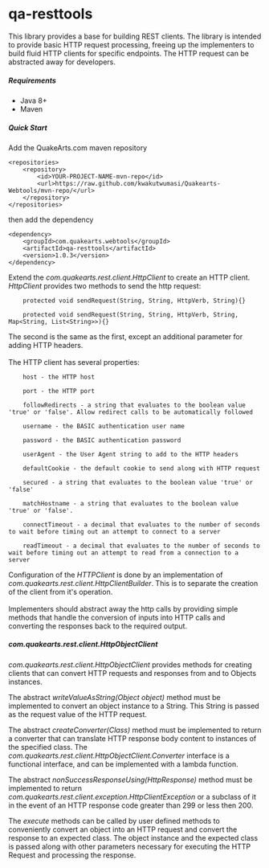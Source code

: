 # qa-resttools

This library provides a base for building REST clients. The library is intended to provide basic HTTP request processing, freeing up the implementers to build fluid HTTP clients for specific endpoints. The HTTP request can be abstracted away for developers.

##### Requirements
* Java 8+
* Maven

##### Quick Start

Add the QuakeArts.com maven repository

```
<repositories>
    <repository>
        <id>YOUR-PROJECT-NAME-mvn-repo</id>
        <url>https://raw.github.com/kwakutwumasi/Quakearts-Webtools/mvn-repo/</url>
    </repository>
</repositories>

```

then add the dependency

```
<dependency>
	<groupId>com.quakearts.webtools</groupId>
	<artifactId>qa-resttools</artifactId>
	<version>1.0.3</version>
</dependency>

```

Extend the _com.quakearts.rest.client.HttpClient_ to create an HTTP client. _HttpClient_ provides two methods to send the http request:

```
	protected void sendRequest(String, String, HttpVerb, String){}

	protected void sendRequest(String, String, HttpVerb, String, Map<String, List<String>>){}

```

The second is the same as the first, except an additional parameter for adding HTTP headers.
<br /><br />
The HTTP client has several properties:

```
	host - the HTTP host
	
	port - the HTTP port
	
	followRedirects - a string that evaluates to the boolean value 'true' or 'false'. Allow redirect calls to be automatically followed
	
	username - the BASIC authentication user name
	
	password - the BASIC authentication password
	
	userAgent - the User Agent string to add to the HTTP headers
	
	defaultCookie - the default cookie to send along with HTTP request
	
	secured - a string that evaluates to the boolean value 'true' or 'false'
	
	matchHostname - a string that evaluates to the boolean value 'true' or 'false'.
	
	connectTimeout - a decimal that evaluates to the number of seconds to wait before timing out an attempt to connect to a server
	
	readTimeout - a decimal that evaluates to the number of seconds to wait before timing out an attempt to read from a connection to a server
```

Configuration of the _HTTPClient_ is done by an implementation of _com.quakearts.rest.client.HttpClientBuilder_. This is to separate the creation of the client from it's operation.
<br /><br />
Implementers should abstract away the http calls by providing simple methods that handle the conversion of inputs into HTTP calls and converting the responses back to the required output.

##### _com.quakearts.rest.client.HttpObjectClient_

_com.quakearts.rest.client.HttpObjectClient_ provides methods for creating clients that can convert HTTP requests and responses from and to Objects instances. 

The abstract _writeValueAsString(Object object)_ method must be implemented to convert an object instance to a String. This String is passed as the request value of the HTTP request.

The abstract _createConverter(Class)_ method must be implemented to return a converter that can translate HTTP response body content to instances of the specified class. The _com.quakearts.rest.client.HttpObjectClient.Converter<R>_ interface is a functional interface, and can be implemented with a lambda function.

The abstract _nonSuccessResponseUsing(HttpResponse)_ method must be implemented to return _com.quakearts.rest.client.exception.HttpClientException_ or a subclass of it in the event of an HTTP response code greater than 299 or less then 200.

The _execute_ methods can be called by user defined methods to conveniently convert an object into an HTTP request and convert the response to an expected class. The object instance and the expected class is passed along with other parameters necessary for executing the HTTP Request and processing the response.